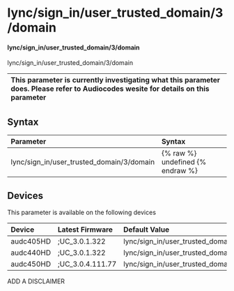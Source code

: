 ﻿---
description: lync/sign_in/user_trusted_domain/3/domain
search: false
---

# lync/sign_in/user_trusted_domain/3/domain

#### lync/sign_in/user_trusted_domain/3/domain

lync/sign_in/user_trusted_domain/3/domain


| This parameter is currently investigating what this parameter does. Please refer to Audiocodes wesite for details on this parameter | 
| :--- |

## Syntax
| Parameter | Syntax |
| :--- | :--- |
|lync/sign_in/user_trusted_domain/3/domain | {% raw %} undefined {% endraw %}|

## Devices
This parameter is available on the following devices

| Device | Latest Firmware | Default Value |
|:---|:---|:---|
| audc405HD | ;UC_3.0.1.322 | lync/sign_in/user_trusted_domain/3/domain= 
| audc440HD | ;UC_3.0.1.322 | lync/sign_in/user_trusted_domain/3/domain= 
| audc450HD | ;UC_3.0.4.111.77 | lync/sign_in/user_trusted_domain/3/domain= 

ADD A DISCLAIMER
